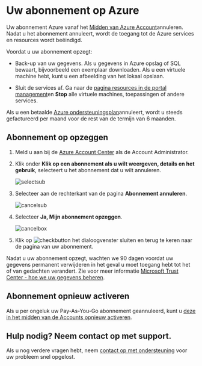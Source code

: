 <properties
    pageTitle="Uw abonnement op Azure | Microsoft Azure"
    description="Hierin wordt beschreven hoe u uw Azure abonnement, zoals het gratis abonnement opzeggen"
    services=""
    documentationCenter=""
    authors="genlin"
    manager="mbaldwin"
    editor=""
    tags="billing"
    />

<tags
    ms.service="billing"
    ms.workload="na"
    ms.tgt_pltfrm="na"
    ms.devlang="na"
    ms.topic="article"
    ms.date="09/26/2016"
    ms.author="genli"/>

# <a name="cancel-your-azure-subscription"></a>Uw abonnement op Azure

Uw abonnement Azure vanaf het [Midden van Azure Account](https://account.windowsazure.com/subscriptions)annuleren. Nadat u het abonnement annuleert, wordt de toegang tot de Azure services en resources wordt beëindigd.

Voordat u uw abonnement opzegt:

- Back-up van uw gegevens. Als u gegevens in Azure opslag of SQL bewaart, bijvoorbeeld een exemplaar downloaden. Als u een virtuele machine hebt, kunt u een afbeelding van het lokaal opslaan.

- Sluit de services af. Ga naar de [pagina resources in de portal management](https://ms.portal.azure.com/?flight=1#blade/HubsExtension/Resources/resourceType/Microsoft.Resources%2Fresources)en **Stop** alle virtuele machines, toepassingen of andere services.

Als u een betaalde [Azure ondersteuningsplan](https://azure.microsoft.com/support/plans/)annuleert, wordt u steeds gefactureerd per maand voor de rest van de termijn van 6 maanden.

## <a name="cancel-subscription"></a>Abonnement op opzeggen

1. Meld u aan bij de [Azure Account Center](https://account.windowsazure.com/subscriptions) als de Account Administrator.

2. Klik onder **Klik op een abonnement als u wilt weergeven, details en het gebruik**, selecteert u het abonnement dat u wilt annuleren. 

    ![selectsub](./media/billing-how-to-cancel-azure-subscription/Selectsub.png)

3. Selecteer aan de rechterkant van de pagina **Abonnement annuleren**.
    
    ![cancelsub](./media/billing-how-to-cancel-azure-subscription/cancelsub.png)

4. Selecteer **Ja, Mijn abonnement opzeggen**.
    
    ![cancelbox](./media/billing-how-to-cancel-azure-subscription/cancelbox.png)

5. Klik op ![checkbutton](./media/billing-how-to-cancel-azure-subscription/checkbutton.png) het dialoogvenster sluiten en terug te keren naar de pagina van uw abonnement.

Nadat u uw abonnement opzegt, wachten we 90 dagen voordat uw gegevens permanent verwijderen in het geval u moet toegang hebt tot het of van gedachten verandert. Zie voor meer informatie [Microsoft Trust Center - hoe we uw gegevens beheren](https://go.microsoft.com/fwLink/p/?LinkID=822930&clcid=0x409).

## <a name="reactivate-subscription"></a>Abonnement opnieuw activeren

Als u per ongeluk uw Pay-As-You-Go abonnement geannuleerd, kunt u [deze in het midden van de Accounts opnieuw activeren](billing-subscription-become-disable.md#how-to-re-enable-non-pay-as-you-go-subscriptions).

## <a name="need-help-contact-support"></a>Hulp nodig? Neem contact op met support.

Als u nog verdere vragen hebt, neem [contact op met ondersteuning](https://portal.azure.com/?#blade/Microsoft_Azure_Support/HelpAndSupportBlade) voor uw probleem snel opgelost.
